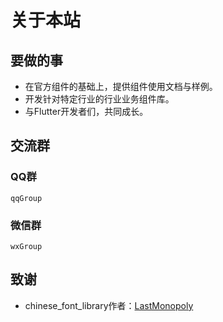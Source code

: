 # 关于本站
## 要做的事
- 在官方组件的基础上，提供组件使用文档与样例。
- 开发针对特定行业的行业业务组件库。
- 与Flutter开发者们，共同成长。

## 交流群
### QQ群
```withCodeWidget
qqGroup
```
### 微信群
```withCodeWidget
wxGroup
```

## 致谢
- chinese_font_library作者：[LastMonopoly](https://github.com/LastMonopoly/chinese_font_library)